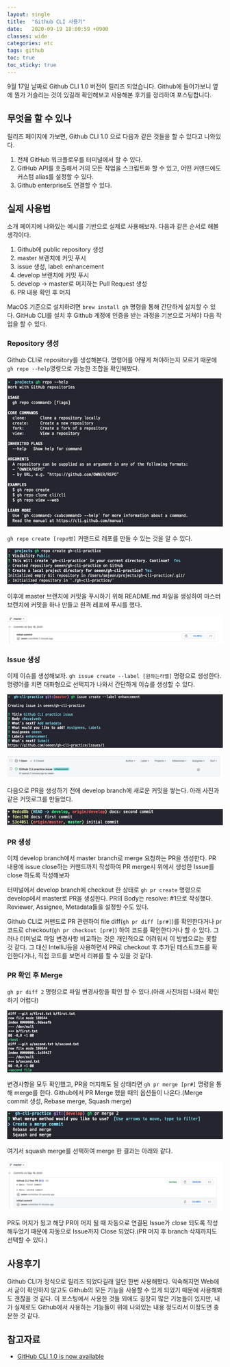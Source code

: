 ```yaml
---
layout: single
title:  "Github CLI 사용기"
date:   2020-09-19 18:00:59 +0900
classes: wide
categories: etc
tags: github
toc: true
toc_sticky: true
---
```


9월 17일 날짜로 Github CLI 1.0 버전이 릴리즈 되었습니다. Github에 들어가보니 옆에 뭔가 거슬리는 것이 있길래 확인해보고 사용해본 후기를 정리하여 포스팅합니다.

## 무엇을 할 수 있나

릴리즈 페이지에 가보면, Github CLI 1.0 으로 다음과 같은 것들을 할 수 있다고 나와있다.

1. 전체 GitHub 워크플로우를 터미널에서 할 수 있다.
2. GitHub API를 호출해서 거의 모든 작업을 스크립트화 할 수 있고, 어떤 커맨드에도 커스텀 alias를 설정할 수 있다.
3. Github enterprise도 연결할 수 있다.

## 실제 사용법

소개 페이지에 나와있는 예시를 기반으로 실제로 사용해보자. 다음과 같은 순서로 해볼 생각이다.

1. Github에 public repository 생성
2. master 브랜치에 커밋 푸시
3. issue 생성, label: enhancement
4. develop 브랜치에 커밋 푸시
5. develop -> master로 머지하는 Pull Request 생성
6. PR 내용 확인 후 머지

MacOS 기준으로 설치하려면 `brew install gh` 명령을 통해 간단하게 설치할 수 있다. GitHub CLI를 설치 후 Github 계정에 인증을 받는 과정을 기본으로 거쳐야 다음 작업을 할 수 있다.

### Repository 생성

Github CLI로 repository를 생성해본다. 명령어를 어떻게 쳐야하는지 모르기 때문에 `gh repo --help`명령으로 가능한 조합을 확인해봤다.

![gh repo help](/assets/img/gh_cli/gh-repo-help.png)

`gh repo create [repo명]` 커맨드로 레포를 만들 수 있는 것을 알 수 있다.

![gh repo create](/assets/img/gh_cli/gh-repo-create.png)

이후에 master 브랜치에 커밋을 푸시하기 위해 README.md 파일을 생성하여 마스터 브랜치에 커밋을 하나 만들고 원격 레포에 푸시를 했다.

![gh initial commit](/assets/img/gh_cli/github-initial-commit.png)

### Issue 생성

이제 이슈를 생성해보자. `gh issue create --label [원하는라벨]` 명령으로 생성한다. 명령어를 치면 대화형으로 선택지가 나와서 간단하게 이슈를 생성할 수 있다.

![gh issue create](/assets/img/gh_cli/gh-issue-create.png)

![gh issue create web](/assets/img/gh_cli/gh-issue-create-web.png)

다음으로 PR을 생성하기 전에 develop branch에 새로운 커밋을 쌓는다. 아래 사진과 같은 커밋로그를 만들었다.

![commit log](/assets/img/gh_cli/commit-log.png)

### PR 생성

이제 develop branch에서 master branch로 merge 요청하는 PR을 생성한다. PR 내용에 issue close하는 커맨드까지 작성하여 PR merge시 위에서 생성한 Issue를 close 하도록 작성해보자

터미널에서 develop branch에 checkout 한 상태로 `gh pr create` 명령으로 develop에서 master로 PR을 생성한다. PR의 Body는 resolve: #1으로 작성했다. Reviewer, Assignee, Metadata들을 설정할 수도 있다.

Github CLI로 커맨드로 PR 관련하여 file diff(`gh pr diff [pr#]`)를 확인한다거나 pr 코드로 checkout(`gh pr checkout [pr#]`) 하여 코드를 확인한다거나 할 수 있다. 그러나 터미널로 파일 변경사항 비교하는 것은 개인적으로 어려워서 이 방법으로는 못할 것 같다. 그 대신 IntelliJ등을 사용하면서 PR로 checkout 후 추가된 테스트코드를 확인한다거나, 직접 코드를 보면서 리뷰를 할 수 있을 것 같다.

### PR 확인 후 Merge

`gh pr diff 2` 명령으로 파일 변경사항을 확인 할 수 있다.(아래 사진처럼 나와서 확인하기 어렵다)

![pr diff](/assets/img/gh_cli/gh-pr-diff.png)

변경사항을 모두 확인했고, PR을 머지해도 될 상태라면 `gh pr merge [pr#]` 명령을 통해 merge를 한다. Github에서 PR Merge 했을 때의 옵션들이 나온다.(Merge commit 생성, Rebase merge, Squash merge)

![pr merge](/assets/img/gh_cli/gh-pr-merge.png)

여기서 squash merge를 선택하여 merge 한 결과는 아래와 같다.

![pr merge web](/assets/img/gh_cli/gh-pr-merge-web.png)

PR도 머지가 됬고 해당 PR이 머지 될 때 자동으로 연결된 Issue가 close 되도록 작성해두었기 때문에 자동으로 Issue까지 Close 되었다.(PR 머지 후 branch 삭제까지도 선택할 수 있다.)

## 사용후기

Github CLI가 정식으로 릴리즈 되었다길래 일단 한번 사용해봤다. 익숙해지면 Web에서 굳이 확인하지 않고도 Github의 모든 기능을 사용할 수 있게 되었기 때문에 사용해봐도 괜찮을 것 같다. 이 포스팅에서 사용한 것들 외에도 굉장히 많은 기능들이 있지만, 내가 실제로도 Github에서 사용하는 기능들이 위에 나와있는 내용 정도라서 이정도면 충분한 것 같다.

## 참고자료

- [GitHub CLI 1.0 is now available](https://github.blog/2020-09-17-github-cli-1-0-is-now-available/)
